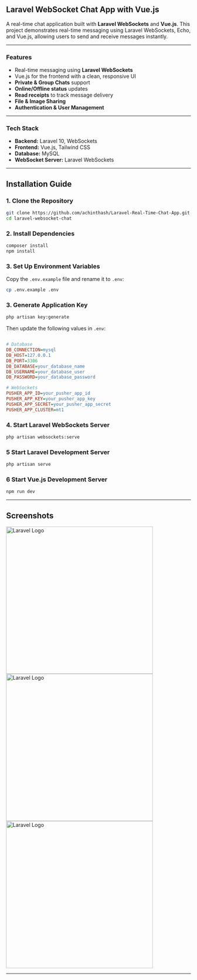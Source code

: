 

## Laravel WebSocket Chat App with Vue.js

A real-time chat application built with **Laravel WebSockets** and **Vue.js**. This project demonstrates real-time messaging using Laravel WebSockets, Echo, and Vue.js, allowing users to send and receive messages instantly.

---

### Features

-  Real-time messaging using **Laravel WebSockets**
-  Vue.js for the frontend with a clean, responsive UI
-  **Private & Group Chats** support
-  **Online/Offline status** updates
-  **Read receipts** to track message delivery
-  **File & Image Sharing**
-  **Authentication & User Management**


---

### Tech Stack
- **Backend:** Laravel 10, WebSockets
- **Frontend:** Vue.js, Tailwind CSS
- **Database:** MySQL
- **WebSocket Server:** Laravel WebSockets

---

##  Installation Guide

### 1. Clone the Repository
```sh
git clone https://github.com/achinthash/Laravel-Real-Time-Chat-App.git
cd laravel-websocket-chat
```

### 2. Install Dependencies
```sh
composer install
npm install
```

### 3. Set Up Environment Variables
Copy the `.env.example` file and rename it to `.env`:
```sh
cp .env.example .env
```

### 3. Generate Application Key
```sh
php artisan key:generate
```

Then update the following values in `.env`:
```ini

# Database
DB_CONNECTION=mysql
DB_HOST=127.0.0.1
DB_PORT=3306
DB_DATABASE=your_database_name
DB_USERNAME=your_database_user
DB_PASSWORD=your_database_password

# WebSockets
PUSHER_APP_ID=your_pusher_app_id
PUSHER_APP_KEY=your_pusher_app_key
PUSHER_APP_SECRET=your_pusher_app_secret
PUSHER_APP_CLUSTER=mt1
```

### 4. Start Laravel WebSockets Server

```sh
php artisan websockets:serve
```

### 5 Start Laravel Development Server
```sh
php artisan serve
```

### 6 Start Vue.js Development Server
```sh
npm run dev
```




---

##  Screenshots

<img src="https://github.com/achinthash/Laravel-Real-Time-Chat-App/blob/5821c68f1bed0a71ea5675fb58950e9e131522ea/storage/app/public/Chat-app-1%20.png" width="400" alt="Laravel Logo">

<img src="https://github.com/achinthash/Laravel-Real-Time-Chat-App/blob/5821c68f1bed0a71ea5675fb58950e9e131522ea/storage/app/public/Chat-app-2.png" width="400" alt="Laravel Logo">

<img src="https://github.com/achinthash/Laravel-Real-Time-Chat-App/blob/40ce033a1de813c356f753ca794eaeaf9d9d37f2/storage/app/public/Chat-app-3.png " width="400" alt="Laravel Logo">



---



